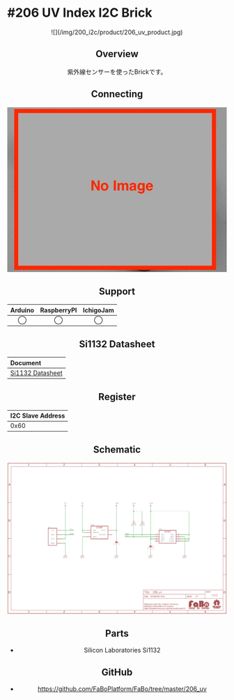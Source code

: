 # #206 UV Index I2C Brick

<center>![](/img/200_i2c/product/206_uv_product.jpg)
<!--COLORME-->

## Overview
紫外線センサーを使ったBrickです。

## Connecting
![](/img/200_i2c/connect/206_uv_connect.jpg)

## Support
|Arduino|RaspberryPI|IchigoJam|
|:--:|:--:|:--:|
|◯|◯|◯|

## Si1132 Datasheet
| Document |
|:--|
| [Si1132 Datasheet](https://www.silabs.com/Support%20Documents/TechnicalDocs/Si1132.pdf) |

## Register
| I2C Slave Address |
|:-- |
| 0x60 |

## Schematic
![](/img/200_i2c/schematic/206_uv_schematic.png)

## Parts
- Silicon Laboratories Si1132

## GitHub
- https://github.com/FaBoPlatform/FaBo/tree/master/206_uv
